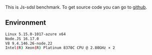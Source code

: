 This is Js-sdsl benchmark. To get source code you can go to [github](https://github.com/js-sdsl/benchmark).

## Environment

```bash
Linux 5.15.0-1017-azure x64
Node.JS 16.17.0
V8 9.4.146.26-node.22
Intel(R) Xeon(R) Platinum 8370C CPU @ 2.80GHz × 2
```
